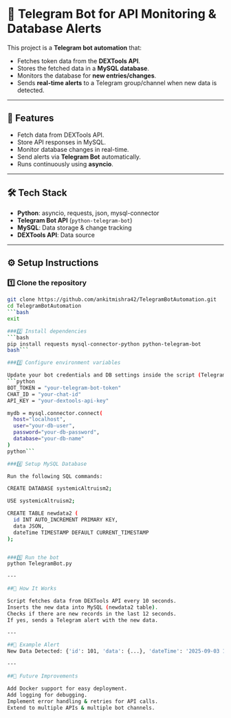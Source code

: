 # 🚀 Telegram Bot for API Monitoring & Database Alerts  

This project is a **Telegram bot automation** that:  
- Fetches token data from the **DEXTools API**.  
- Stores the fetched data in a **MySQL database**.  
- Monitors the database for **new entries/changes**.  
- Sends **real-time alerts** to a Telegram group/channel when new data is detected.  

---

## 📌 Features  
- Fetch data from DEXTools API.  
- Store API responses in MySQL.  
- Monitor database changes in real-time.  
- Send alerts via **Telegram Bot** automatically.  
- Runs continuously using **asyncio**.  

---

## 🛠️ Tech Stack  
- **Python**: asyncio, requests, json, mysql-connector  
- **Telegram Bot API** (`python-telegram-bot`)  
- **MySQL**: Data storage & change tracking  
- **DEXTools API**: Data source  

---

## ⚙️ Setup Instructions  

### 1️⃣ Clone the repository  
```bash
git clone https://github.com/ankitmishra42/TelegramBotAutomation.git
cd TelegramBotAutomation
```bash
exit

###2️⃣ Install dependencies
```bash
pip install requests mysql-connector-python python-telegram-bot
bash```

###3️⃣ Configure environment variables

Update your bot credentials and DB settings inside the script (TelegramBot.py):
```python
BOT_TOKEN = "your-telegram-bot-token"
CHAT_ID = "your-chat-id"
API_KEY = "your-dextools-api-key"

mydb = mysql.connector.connect(
  host="localhost",
  user="your-db-user",
  password="your-db-password",
  database="your-db-name"
)
python```

###4️⃣ Setup MySQL Database

Run the following SQL commands:

CREATE DATABASE systemicAltruism2;

USE systemicAltruism2;

CREATE TABLE newdata2 (
  id INT AUTO_INCREMENT PRIMARY KEY,
  data JSON,
  dateTime TIMESTAMP DEFAULT CURRENT_TIMESTAMP
);


###5️⃣ Run the bot
python TelegramBot.py

---

##📲 How It Works

Script fetches data from DEXTools API every 10 seconds.
Inserts the new data into MySQL (newdata2 table).
Checks if there are new records in the last 12 seconds.
If yes, sends a Telegram alert with the new data.

---

##📌 Example Alert
New Data Detected: {'id': 101, 'data': {...}, 'dateTime': '2025-09-03 15:45:10'}

---

##🚧 Future Improvements

Add Docker support for easy deployment.
Add logging for debugging.
Implement error handling & retries for API calls.
Extend to multiple APIs & multiple bot channels.

